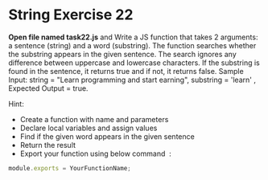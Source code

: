 # String Exercise 22

**Open file named task22.js** and Write a JS function that takes 2 arguments:
 a sentence (string) and a word (substring). The function searches whether the 
 substring appears in the given sentence. The search ignores any difference between 
 uppercase and lowercase characters. If the substring is found in the sentence, 
 it returns true and if not, it returns false. Sample Input: string = "Learn programming and start earning", substring = 'learn' , Expected Output = true.

Hint:

- Create a function with name and parameters
- Declare local variables and assign values
- Find if the given word appears in the given sentence
- Return the result
- Export your function using below command  :

```js
module.exports = YourFunctionName;
```
